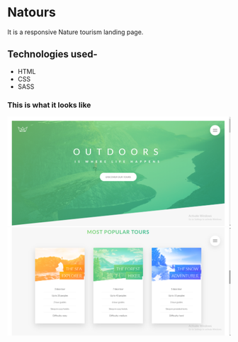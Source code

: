 # Natours
It is a responsive Nature tourism landing page.

## Technologies used-
- HTML
- CSS
- SASS

### This is what it looks like
![Landing page](https://github.com/nageshmv06/Natours/blob/master/Outcome%20Pics/img-1.png?raw=true)
![Landing page2](https://github.com/nageshmv06/Natours/blob/master/Outcome%20Pics/img-4.png?raw=true)
